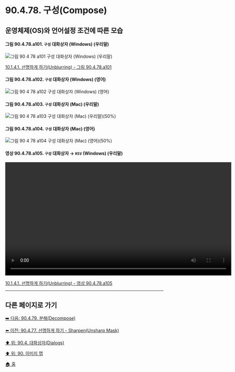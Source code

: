 # 90.4.78. 구성(Compose)
## 운영체제(OS)와 언어설정 조건에 따른 모습
#### 그림 90.4.78.a101. `구성` 대화상자 (Windows) (우리말)
![그림 90 4 78 a101  `구성` 대화상자 (Windows) (우리말)](https://github.com/wonder13662/gimp/assets/15767104/01e35985-22bd-48e7-b439-0f4f880e9fcb)

[10.1.4.1. 선명하게 하기(Unblurring) - 그림 90.4.78.a101]()

#### 그림 90.4.78.a102. `구성` 대화상자 (Windows) (영어)
![그림 90 4 78 a102  `구성` 대화상자 (Windows) (영어)](https://github.com/wonder13662/gimp/assets/15767104/d7ea1e58-d16e-4159-be7e-f91a986ef44d)

#### 그림 90.4.78.a103. `구성` 대화상자 (Mac) (우리말)
![그림 90 4 78 a103  `구성` 대화상자 (Mac) (우리말)(50%)](https://github.com/wonder13662/gimp/assets/15767104/d939ad88-a151-4afe-9115-3ffb345a3989)

#### 그림 90.4.78.a104. `구성` 대화상자 (Mac) (영어)
![그림 90 4 78 a104  `구성` 대화상자 (Mac) (영어)(50%)](https://github.com/wonder13662/gimp/assets/15767104/2b5dcb2d-dfd5-4fd7-9842-9b05024b40e8)

#### 영상 90.4.78.a105. `구성` 대화상자 → `HSV` (Windows) (우리말)
<video controls="controls" width="720" src="https://github.com/wonder13662/gimp/assets/15767104/43016a08-52b6-46ef-853b-4989f8e7ab40"></video>

[10.1.4.1. 선명하게 하기(Unblurring) - 영상 90.4.78.a105](https://wonder13662.github.io/gimp/2.10.36_ko/10-01-working-with-digital-camera-photosx-04-adjusting_sharpnessx-01-unblurring.html#%EC%98%81%EC%83%81-90478a105-%EA%B5%AC%EC%84%B1-%EB%8C%80%ED%99%94%EC%83%81%EC%9E%90--hsv-windows-%EC%9A%B0%EB%A6%AC%EB%A7%90)

***

## 다른 페이지로 가기

[➡️ 다음: 90.4.79. 분해(Decompose)](./90-04-79-decompose.md)

[⬅️ 이전: 90.4.77. 선명하게 하기 - Sharpen(Unsharp Mask)](./90-04-77-sharpen_unsharp_mask.md)

[⬆️ 위: 90.4. 대화상자(Dialogs)](./90-04-00-dialogs.md)

[⬆️ 위: 90. 이미지 맵](./90-00-image-map.md)

[🏠 홈](./00-home.md)
